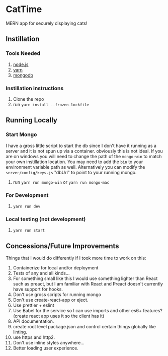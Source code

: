 # CatTime
MERN app for securely displaying cats!

## Instillation
### Tools Needed
1. [node.js](https://nodejs.org/en/download/)
1. [yarn](https://classic.yarnpkg.com/en/docs/install#windows-stable)
1. [mongodb](https://docs.mongodb.com/manual/installation/)

### Instillation instructions
1. Clone the repo
2. run `yarn install --frozen-lockfile`

## Running Locally
### Start Mongo
I have a gross little script to start the db since I don't have it running as a server and it is not spun up via a container. obviously this is not ideal. If you are on windows you will need to change the path of the `mongo-win` to match your own instillation location. You may need to add the `bin` to your environment variable path as well. Alternatively you can modify the `server/config/keys.js` "dbUrl" to point to your running mongo.
1. run `yarn run mongo-win` or `yarn run mongo-mac`

### For Development
1. `yarn run dev`

### Local testing (not development)
1. `yarn run start`

## Concessions/Future Improvements
Things that I would do differently if I took more time to work on this:
1. Containerize for local and/or deployment
1. Tests of any and all kinds...
1. For something small like this I would use something lighter than React such as preact, but I am familiar with React and Preact doesn't currently have support for hooks.
1. Don't use gross scripts for running mongo
1. Don't use create-react-app or eject.
1. Use prettier + eslint
1. Use Babel for the service so I can use imports and other es6+ features? (create react app uses it so the client has it)
1. API documentation.
1. create root level package.json and control certain things globally like linting.
1. use https and http2.
1. Don't use inline styles anywhere...
1. Better loading user experience.